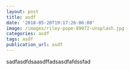 ```yaml
---
layout: post
title: asdf
date: '2018-05-20T19:17:26-06:00'
image: /images/riley-pope-89072-unsplash.jpg
categories: asdf
tags: asdf
publication_url: asdf
---
```

sadfasdfdsaasdffadsasdfafdssfad
